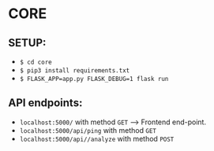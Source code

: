 # CORE

## SETUP:
* `$ cd core`
* `$ pip3 install requirements.txt`
* `$ FLASK_APP=app.py FLASK_DEBUG=1 flask run`

## API endpoints:
* `localhost:5000/` with method `GET` --> Frontend end-point.
* `localhost:5000/api/ping` with method `GET`
* `localhost:5000/api//analyze` with method `POST`
